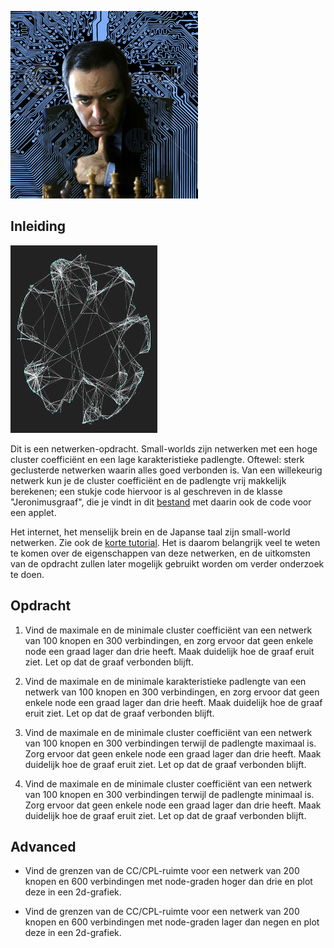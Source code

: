 ![](Buildingbrains.jpg)

## Inleiding

![Een netwerk van hersenactiviteit laat een small-world structuur zien.](swactivity.gif)

Dit is een netwerken-opdracht. Small-worlds zijn netwerken met een hoge cluster coefficiënt en een lage karakteristieke padlengte. Oftewel: sterk geclusterde netwerken waarin alles goed verbonden is. Van een willekeurig netwerk kun je de cluster coefficiënt en de padlengte vrij makkelijk berekenen; een stukje code hiervoor is al geschreven in de klasse "Jeronimusgraaf", die je vindt in dit [bestand](http://wiki.phoib.net/resources/buildingbrains.java) met daarin ook de code voor een applet.

Het internet, het menselijk brein en de Japanse taal zijn small-world netwerken. Zie ook de [korte tutorial](http://wiki.phoib.net/resources/tutorial_SWN.pdf). Het is daarom belangrijk veel te weten te komen over de eigenschappen van deze netwerken, en de uitkomsten van de opdracht zullen later mogelijk gebruikt worden om verder onderzoek te doen.

## Opdracht

1. Vind de maximale en de minimale cluster coefficiënt van een netwerk van 100 knopen en 300 verbindingen, en zorg ervoor dat geen enkele node een graad lager dan drie heeft.  Maak duidelijk hoe de graaf eruit ziet. Let op dat de graaf verbonden blijft.


2. Vind de maximale en de minimale karakteristieke padlengte van een netwerk van 100 knopen en 300 verbindingen, en zorg ervoor dat geen enkele node een graad lager dan drie heeft.  Maak duidelijk hoe de graaf eruit ziet. Let op dat de graaf verbonden blijft.


3. Vind de maximale en de minimale cluster coefficiënt van een netwerk van 100 knopen en 300 verbindingen terwijl de padlengte maximaal is. Zorg ervoor dat geen enkele node een graad lager dan drie heeft.  Maak duidelijk hoe de graaf eruit ziet. Let op dat de graaf verbonden blijft.


4. Vind de maximale en de minimale cluster coefficiënt van een netwerk van 100 knopen en 300 verbindingen terwijl de padlengte minimaal is. Zorg ervoor dat geen enkele node een graad lager dan drie heeft.  Maak duidelijk hoe de graaf eruit ziet. Let op dat de graaf verbonden blijft.

## Advanced

* Vind de grenzen van de CC/CPL-ruimte voor een netwerk van 200 knopen en 600 verbindingen met node-graden hoger dan drie en plot deze in een 2d-grafiek.

* Vind de grenzen van de CC/CPL-ruimte voor een netwerk van 200 knopen en 600 verbindingen met node-graden lager dan negen en plot deze in een 2d-grafiek.